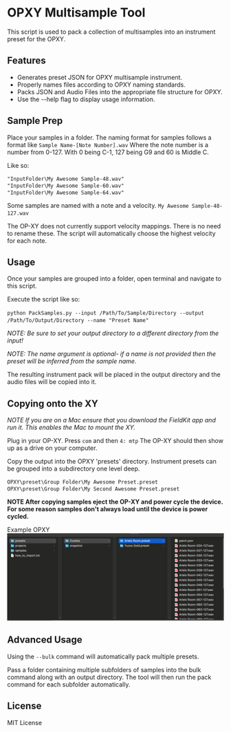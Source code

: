 # OPXY Multisample Tool

This script is used to pack a collection of multisamples into an instrument preset for the OPXY.

## Features

- Generates preset JSON for OPXY multisample instrument.
- Properly names files according to OPXY naming standards.
- Packs JSON and Audio Files into the appropriate file structure for OPXY.
- Use the --help flag to display usage information.


## Sample Prep

Place your samples in a folder. The naming format for samples follows a format like `Sample Name-[Note Number].wav`
Where the note number is a number from 0-127. With 0 being C-1, 127 being G9 and 60 is Middle C.

Like so:

```
"InputFolder\My Awesome Sample-48.wav"
"InputFolder\My Awesome Sample-60.wav"
"InputFolder\My Awesome Sample-64.wav"
```

Some samples are named with a note and a velocity. `My Awesome Sample-48-127.wav`

The OP-XY does not currently support velocity mappings.
There is no need to rename these. The script will automatically choose the highest velocity for each note.

## Usage

Once your samples are grouped into a folder, open terminal and navigate to this script. 

Execute the script like so:

`python PackSamples.py --input /Path/To/Sample/Directory --output /Path/To/Output/Directory --name "Preset Name"`

_NOTE: Be sure to set your output directory to a different directory from the input!_

_NOTE: The name argument is optional- if a name is not provided then the preset will be inferred from the sample name._

The resulting instrument pack will be placed in the output directory and the audio files will be copied into it.

## Copying onto the XY

_NOTE If you are on a Mac ensure that you download the FieldKit app and run it. This enables the Mac to mount the XY._

Plug in your OP-XY. Press `com` and then `4: mtp`
The OP-XY should then show up as a drive on your computer.

Copy the output into the OPXY 'presets' directory.
Instrument presets can be grouped into a subdirectory one level deep.

```
OPXY\preset\Group Folder\My Awesome Preset.preset
OPXY\preset\Group Folder\My Second Awesome Preset.preset
```

**NOTE After copying samples eject the OP-XY and power cycle the device. For some reason samples don't always load until the device is power cycled.**

Example OPXY
![Output Example](imgs/output.png)

## Advanced Usage

Using the `--bulk` command will automatically pack multiple presets. 

Pass a folder containing multiple subfolders of samples into the bulk command along with an output directory.
The tool will then run the pack command for each subfolder automatically.

## License

MIT License
